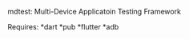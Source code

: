 mdtest: Multi-Device Applicatoin Testing Framework

Requires:
    *dart
    *pub
    *flutter
    *adb
